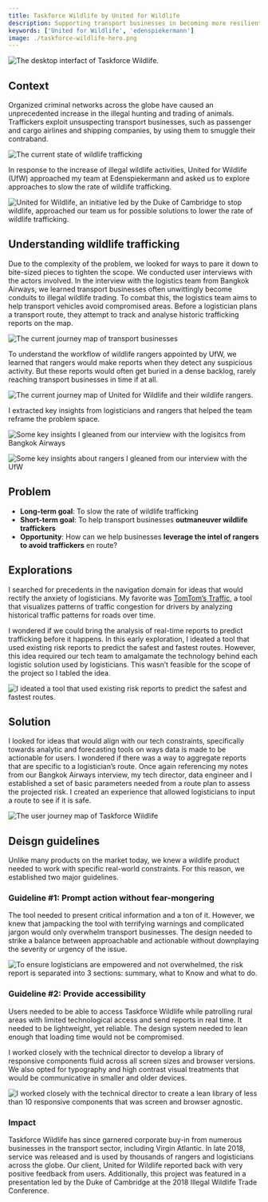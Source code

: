 ```yaml
---
title: Taskforce Wildlife by United for Wildlife
description: Supporting transport businesses in becoming more resilient to the exploitation by illegal wildlife traffickers
keywords: ['United for Wildlife', 'edenspiekermann']
image: ./taskforce-wildlife-hero.png
---
```


<ProjectHeading title='Taskforce Wildlife by United for Wildlife' abstract='Supporting companies in the transport sector in becoming more resilient to the exploitation of illegal wildlife traffickers' borderBottom huge />

<ProjectSection>
  <ProjectInfo title='Timeline' abstract='Launched Fall 2018' />
  <ProjectInfo title='Company' abstract='Edenspiekermann' />
  <ProjectInfo title='Role' abstract='I designed and iterated on core experiences within the application. I reported directly to the technical director of the product.' />
  <ProjectInfo title='About' abstract='Taskforce Wildlife is a tool that enables companies in the transport sector to assess their logistical decisions and confidently plan safe routes.' />
</ProjectSection>

![The desktop interfact of Taskforce Wildlife.](./taskforce-wildlife-hero.png)

## Context

Organized criminal networks across the globe have caused an unprecedented increase in the illegal hunting and trading of animals. Traffickers exploit unsuspecting transport businesses, such as passenger and cargo airlines and shipping companies, by using them to smuggle their contraband. 

![The current state of wildlife trafficking](./taskforce-wildlife-problem.png)

In response to the increase of illegal wildlife activities, United for Wildlife (UfW) approached my team at Edenspiekermann and asked us to explore approaches to slow the rate of wildlife trafficking. 

![United for Wildlife, an initiative led by the Duke of Cambridge to stop wildlife, approached our team us for possible solutions to lower the rate of wildlife trafficking.](./taskforce-wildlife-UFW.png)

## Understanding wildlife trafficking 

Due to the complexity of the problem, we looked for ways to pare it down to bite-sized pieces to tighten the scope. We conducted user interviews with the actors involved. In the interview with the logistics team from Bangkok Airways, we learned transport businesses often unwittingly become conduits to illegal wildlife trading. To combat this, the logistics team aims to help transport vehicles avoid compromised areas. Before a logistician plans a transport route, they attempt to track and analyse historic trafficking reports on the map.

![The current journey map of transport businesses](./taskforce-wildlife-transport-businesses-journey.png)

To understand the workflow of wildlife rangers appointed by UfW, we learned that rangers would make reports when they detect any suspicious activity. But these reports would often get buried in a dense backlog, rarely reaching transport businesses in time if at all. 

![The current journey map of United for Wildlife and their wildlife rangers.](./taskforce-wildlife-UFW-journey.png)

I extracted key insights from logisticians and rangers that helped the team reframe the problem space.

![Some key insights I gleaned from our interview with the logisitcs from Bangkok Airways](./taskforce-wildlife-logistician-pain-points.png)

![Some key insights about rangers I gleaned from our interview with the UfW](./taskforce-wildlife-ranger-pain-points.png)

## Problem
- **Long-term goal**: To slow the rate of wildlife trafficking
- **Short-term goal**: To help transport businesses **outmaneuver wildlife traffickers**
- **Opportunity**: How can we help businesses **leverage the intel of rangers to avoid traffickers** en route? 

## Explorations
I searched for precedents in the navigation domain for ideas that would rectify the anxiety of logisticians. My favorite was [TomTom’s Traffic](https://www.tomtom.com/products/real-time-traffic/), a tool that visualizes patterns of traffic congestion for drivers by analyzing historical traffic patterns for roads over time. 
 
I wondered if we could bring the analysis of real-time reports to predict trafficking before it happens. In this early exploration, I ideated a tool that used existing risk reports to predict the safest and fastest routes. However, this idea required our tech team to amalgamate the technology behind each logistic solution used by logisticians. This wasn’t feasible for the scope of the project so I tabled the idea. 

![I ideated a tool that used existing risk reports to predict the safest and fastest routes.](taskforce-wildlife-explorations.png)


## Solution

I looked for ideas that would align with our tech constraints, specifically towards analytic and forecasting tools on ways data is made to be actionable for users. I wondered if there was a way to aggregate reports that are specific to a logistician’s route. Once again referencing my notes from our Bangkok Airways interview, my tech director, data engineer and I established a set of basic parameters needed from a route plan to assess the projected risk. I created an experience that allowed logisticians to input a route to see if it is safe. 

![The user journey map of Taskforce Wildlife](taskforce-wildlife-how-it-works.png)

## Deisgn guidelines

Unlike many products on the market today, we knew a wildlife product needed to work with specific real-world constraints. For this reason, we established two major guidelines.


### Guideline #1: Prompt action without fear-mongering

The tool needed to present critical information and a ton of it. However, we knew that jampacking the tool with terrifying warnings and complicated jargon would only overwhelm transport businesses. The design needed to strike a balance between approachable and actionable without downplaying the severity or urgency of the issue.

![To ensure logisticians are empowered and not overwhelmed, the risk report is separated into 3 sections: summary, what to Know and what to do.](taskforce-wildlife-prompt-action.png)

### Guideline #2: Provide accessibility

Users needed to be able to access Taskforce Wildlife while patrolling rural areas with limited technological access and send reports in real time. It needed to be lightweight, yet reliable. The design system needed to lean enough that loading time would not be compromised. 
 
I worked closely with the technical director to develop a library of responsive components fluid across all screen sizes and browser versions. We also opted for typography and high contrast visual treatments that would be communicative in smaller and older devices.


![I worked closely with the technical director to create a lean library of less than 10 responsive components that was screen and browser agnostic.](taskforce-wildlife-components.png)

### Impact

Taskforce Wildlife has since garnered corporate buy-in from numerous businesses in the transport sector, including Virgin Atlantic. In late 2018, service was released and is used by thousands of rangers and logisticians across the globe. Our client, United for Wildlife reported back with very positive feedback from users. Additionally, this project was featured in a presentation led by the Duke of Cambridge at the 2018 Illegal Wildlife Trade Conference.